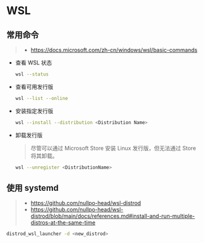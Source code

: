 # WSL

## 常用命令

> - https://docs.microsoft.com/zh-cn/windows/wsl/basic-commands

- 查看 WSL 状态

    ```bash
    wsl --status 
    ```

- 查看可用发行版

    ```bash
    wsl --list --online
    ```

- 安装指定发行版

    ```bash
    wsl --install --distribution <Distribution Name> 
    ```

- 卸载发行版

  > 尽管可以通过 Microsoft Store 安装 Linux 发行版，但无法通过 Store 将其卸载。

    ```bash
    wsl --unregister <DistributionName> 
    ```

## 使用 systemd

> - https://github.com/nullpo-head/wsl-distrod
> - https://github.com/nullpo-head/wsl-distrod/blob/main/docs/references.md#install-and-run-multiple-distros-at-the-same-time

```bash
distrod_wsl_launcher -d <new_distrod>
```

